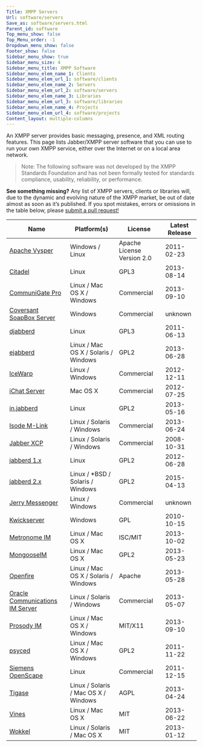```yaml
---
Title: XMPP Servers
Url: software/servers
Save_as: software/servers.html
Parent_id: software
Top_menu_show: false
Top_Menu_order: -1
Dropdown_menu_show: false
Footer_show: false
Sidebar_menu_show: true
Sidebar_menu_size: 4
Sidebar_menu_title: XMPP Software
Sidebar_menu_elem_name_1: Clients
Sidebar_menu_elem_url_1: software/clients
Sidebar_menu_elem_name_2: Servers
Sidebar_menu_elem_url_2: software/servers
Sidebar_menu_elem_name_3: Libraries
Sidebar_menu_elem_url_3: software/libraries
Sidebar_menu_elem_name_4: Projects
Sidebar_menu_elem_url_4: software/projects
Content_layout: multiple-columns
---
```


An XMPP server provides basic messaging, presence, and XML routing features. This page lists Jabber/XMPP server software that you can use to run your own XMPP service, either over the Internet or on a local area network.

> Note: The following software was not developed by the XMPP Standards Foundation and has not been formally tested for standards compliance, usability, reliability, or performance.

__See something missing?__ Any list of XMPP servers, clients or libraries will, due to the dynamic and evolving nature of the XMPP market, be out of date almost as soon as it’s published. If you spot mistakes, errors or omissions in the table below, please [submit a pull request!](https://github.com/xsf/xmpp.org)

| Name                                              | Platform(s)                          | License                    | Latest Release |
|---------------------------------------------------|--------------------------------------|----------------------------|--
| [Apache Vysper](http://mina.apache.org)          | Windows / Linux                      | Apache License Version 2.0  | 2011-02-23     |
| [Citadel](http://citadel.org)              | Linux                                | GPL3                        | 2013-08-14     |
| [CommuniGate Pro](http://communigate.com)          | Linux / Mac OS X / Windows           | Commercial                  | 2013-09-10     |
| [Coversant SoapBox Server](http://coversant.com)            | Windows                              | Commercial                  | unknown        |
| [djabberd](http://danga.com)                | Linux                                | GPL3                        | 2011-06-13     |
| [ejabberd](http://process-one.net)          | Linux / Mac OS X / Solaris / Windows | GPL2                        | 2013-06-28     |
| [IceWarp](http://icewarp.com)              | Linux / Windows                      | Commercial                  | 2012-12-11     |
| [iChat Server](http://apple.com)                | Mac OS X                             | Commercial                  | 2012-07-25     |
| [in.jabberd](http://inetdxtra.sourceforge.net)| Linux                                | GPL2                        | 2013-05-16     |
| [Isode M-Link](http://isode.com)                | Linux / Solaris / Windows            | Commercial                  | 2013-06-24     |
| [Jabber XCP](http://cisco.com)                | Linux / Solaris / Windows            | Commercial                  | 2008-10-31     |
| [jabberd 1.x](http://jabberd.org)              | Linux                                | GPL2                        | 2012-06-28     |
| [jabberd 2.x](http://jabberd2.org)             | Linux / *BSD / Solaris / Windows     | GPL2                        | 2015-04-13     |
| [Jerry Messenger](http://j-livesupport.com)        | Linux / Windows                      | Commercial                  | unknown        |
| [Kwickserver](http://kwickserver.info)         | Windows                              | GPL                         | 2010-10-15     |
| [Metronome IM](http://lightwitch.org/metronome) | Linux / Mac OS X                     | ISC/MIT                     | 2013-10-02     |
| [MongooseIM](http://erlang-solutions.com)     | Linux / Mac OS X                     | GPL2                        | 2013-05-23     |
| [Openfire](http://igniterealtime.org)       | Linux / Mac OS X / Solaris / Windows | Apache                      | 2013-05-28     |
| [Oracle Communications IM Server](http://oracle.com)               | Linux / Solaris / Windows            | Commercial                  | 2013-05-07     |
| [Prosody IM](http://prosody.im)               | Linux / Mac OS X / Windows           | MIT/X11                     | 2013-09-10     |
| [psyced](http://psyced.org)               | Linux / Mac OS X / Windows           | GPL2                        | 2011-11-22     |
| [Siemens OpenScape](http://siemens-enterprise.com)   | Linux                                | Commercial                  | 2011-12-15     |
| [Tigase](http://tigase.org)               | Linux / Solaris / Mac OS X / Windows | AGPL                        | 2013-04-24     |
| [Vines](http://getvines.com)             | Linux / Mac OS X                     | MIT                         | 2013-06-22     |
| [Wokkel](http://wokkel.ik.nu)             | Linux / Solaris / Mac OS X           | MIT                         | 2013-01-12     |

